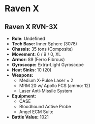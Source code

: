 # Raven X
## Raven X RVN-3X
- **Role:** Undefined
- **Tech Base:** Inner Sphere (3078)
- **Chassis:** 35 tons (Composite)
- **Movement:** 6 / 9 / 0, XL
- **Armor:** 89 (Ferro Fibrous)
- **Gyroscope:** Extra-Light Gyroscope
- **Heat Sinks:** 10 (20)
- **Weapons:**
  - Medium X-Pulse Laser × 2
  - MRM 20 w/ Apollo FCS (ammo: 12)
  - Laser Anti-Missile System
- **Equipment:**
  - CASE
  - Bloodhound Active Probe
  - Angel ECM Suite
- **Battle Value:** 1021

